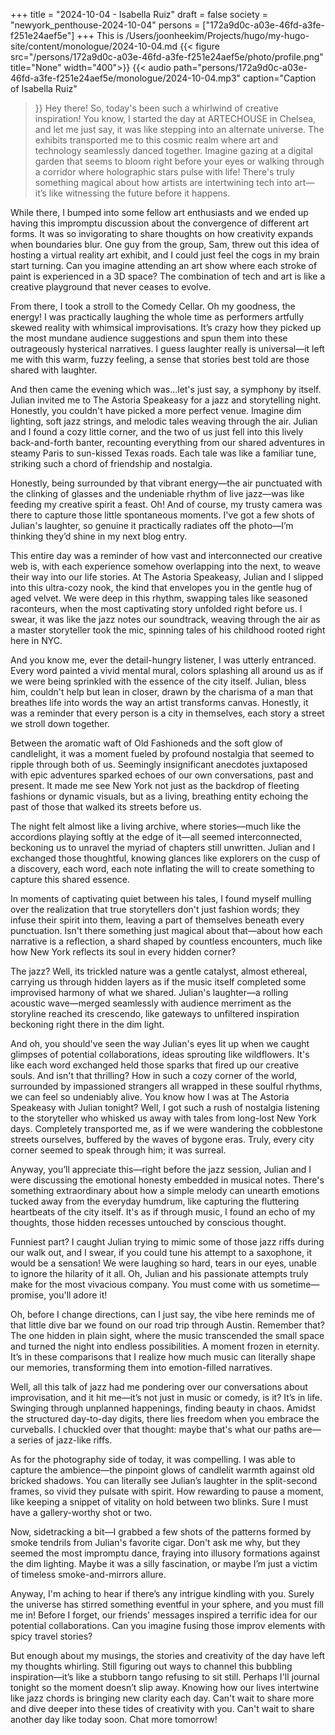 +++
title = "2024-10-04 - Isabella Ruiz"
draft = false
society = "newyork_penthouse-2024-10-04"
persons = ["172a9d0c-a03e-46fd-a3fe-f251e24aef5e"]
+++
This is /Users/joonheekim/Projects/hugo/my-hugo-site/content/monologue/2024-10-04.md
{{< figure src="/persons/172a9d0c-a03e-46fd-a3fe-f251e24aef5e/photo/profile.png" title="None" width="400">}}
{{< audio
    path="persons/172a9d0c-a03e-46fd-a3fe-f251e24aef5e/monologue/2024-10-04.mp3" 
    caption="Caption of Isabella Ruiz"
>}}
Hey there! So, today's been such a whirlwind of creative inspiration!
You know, I started the day at ARTECHOUSE in Chelsea, and let me just say, it was like stepping into an alternate universe. The exhibits transported me to this cosmic realm where art and technology seamlessly danced together. Imagine gazing at a digital garden that seems to bloom right before your eyes or walking through a corridor where holographic stars pulse with life! There's truly something magical about how artists are intertwining tech into art—it’s like witnessing the future before it happens.

While there, I bumped into some fellow art enthusiasts and we ended up having this impromptu discussion about the convergence of different art forms. It was so invigorating to share thoughts on how creativity expands when boundaries blur. One guy from the group, Sam, threw out this idea of hosting a virtual reality art exhibit, and I could just feel the cogs in my brain start turning. Can you imagine attending an art show where each stroke of paint is experienced in a 3D space? The combination of tech and art is like a creative playground that never ceases to evolve.

From there, I took a stroll to the Comedy Cellar. Oh my goodness, the energy! I was practically laughing the whole time as performers artfully skewed reality with whimsical improvisations. It’s crazy how they picked up the most mundane audience suggestions and spun them into these outrageously hysterical narratives. I guess laughter really is universal—it left me with this warm, fuzzy feeling, a sense that stories best told are those shared with laughter.

And then came the evening which was...let's just say, a symphony by itself. Julian invited me to The Astoria Speakeasy for a jazz and storytelling night. Honestly, you couldn't have picked a more perfect venue. Imagine dim lighting, soft jazz strings, and melodic tales weaving through the air. Julian and I found a cozy little corner, and the two of us just fell into this lively back-and-forth banter, recounting everything from our shared adventures in steamy Paris to sun-kissed Texas roads. Each tale was like a familiar tune, striking such a chord of friendship and nostalgia.

Honestly, being surrounded by that vibrant energy—the air punctuated with the clinking of glasses and the undeniable rhythm of live jazz—was like feeding my creative spirit a feast. Oh! And of course, my trusty camera was there to capture those little spontaneous moments. I've got a few shots of Julian's laughter, so genuine it practically radiates off the photo—I’m thinking they’d shine in my next blog entry.

This entire day was a reminder of how vast and interconnected our creative web is, with each experience somehow overlapping into the next, to weave their way into our life stories.
 At The Astoria Speakeasy, Julian and I slipped into this ultra-cozy nook, the kind that envelopes you in the gentle hug of aged velvet. We were deep in this rhythm, swapping tales like seasoned raconteurs, when the most captivating story unfolded right before us. I swear, it was like the jazz notes our soundtrack, weaving through the air as a master storyteller took the mic, spinning tales of his childhood rooted right here in NYC.

And you know me, ever the detail-hungry listener, I was utterly entranced. Every word painted a vivid mental mural, colors splashing all around us as if we were being sprinkled with the essence of the city itself. Julian, bless him, couldn't help but lean in closer, drawn by the charisma of a man that breathes life into words the way an artist transforms canvas. Honestly, it was a reminder that every person is a city in themselves, each story a street we stroll down together.

Between the aromatic waft of Old Fashioneds and the soft glow of candlelight, it was a moment fueled by profound nostalgia that seemed to ripple through both of us. Seemingly insignificant anecdotes juxtaposed with epic adventures sparked echoes of our own conversations, past and present. It made me see New York not just as the backdrop of fleeting fashions or dynamic visuals, but as a living, breathing entity echoing the past of those that walked its streets before us.

The night felt almost like a living archive, where stories—much like the accordions playing softly at the edge of it—all seemed interconnected, beckoning us to unravel the myriad of chapters still unwritten. Julian and I exchanged those thoughtful, knowing glances like explorers on the cusp of a discovery, each word, each note inflating the will to create something to capture this shared essence.

In moments of captivating quiet between his tales, I found myself mulling over the realization that true storytellers don't just fashion words; they infuse their spirit into them, leaving a part of themselves beneath every punctuation. Isn't there something just magical about that—about how each narrative is a reflection, a shard shaped by countless encounters, much like how New York reflects its soul in every hidden corner?

The jazz? Well, its trickled nature was a gentle catalyst, almost ethereal, carrying us through hidden layers as if the music itself completed some improvised harmony of what we shared. Julian's laughter—a rolling acoustic wave—merged seamlessly with audience merriment as the storyline reached its crescendo, like gateways to unfiltered inspiration beckoning right there in the dim light.

And oh, you should've seen the way Julian's eyes lit up when we caught glimpses of potential collaborations, ideas sprouting like wildflowers. It's like each word exchanged held those sparks that fired up our creative souls. And isn't that thrilling? How in such a cozy corner of the world, surrounded by impassioned strangers all wrapped in these soulful rhythms, we can feel so undeniably alive.
You know how I was at The Astoria Speakeasy with Julian tonight? Well, I got such a rush of nostalgia listening to the storyteller who whisked us away with tales from long-lost New York days. Completely transported me, as if we were wandering the cobblestone streets ourselves, buffered by the waves of bygone eras. Truly, every city corner seemed to speak through him; it was surreal.

Anyway, you’ll appreciate this—right before the jazz session, Julian and I were discussing the emotional honesty embedded in musical notes. There's something extraordinary about how a simple melody can unearth emotions tucked away from the everyday humdrum, like capturing the fluttering heartbeats of the city itself. It's as if through music, I found an echo of my thoughts, those hidden recesses untouched by conscious thought. 

Funniest part? I caught Julian trying to mimic some of those jazz riffs during our walk out, and I swear, if you could tune his attempt to a saxophone, it would be a sensation! We were laughing so hard, tears in our eyes, unable to ignore the hilarity of it all. Oh, Julian and his passionate attempts truly make for the most vivacious company. You must come with us sometime—promise, you'll adore it!

Oh, before I change directions, can I just say, the vibe here reminds me of that little dive bar we found on our road trip through Austin. Remember that? The one hidden in plain sight, where the music transcended the small space and turned the night into endless possibilities. A moment frozen in eternity. It’s in these comparisons that I realize how much music can literally shape our memories, transforming them into emotion-filled narratives.

Well, all this talk of jazz had me pondering over our conversations about improvisation, and it hit me—it’s not just in music or comedy, is it? It’s in life. Swinging through unplanned happenings, finding beauty in chaos. Amidst the structured day-to-day digits, there lies freedom when you embrace the curveballs. I chuckled over that thought: maybe that's what our paths are—a series of jazz-like riffs.

As for the photography side of today, it was compelling. I was able to capture the ambience—the pinpoint glows of candlelit warmth against old bricked shadows. You can literally see Julian’s laughter in the split-second frames, so vivid they pulsate with spirit. How rewarding to pause a moment, like keeping a snippet of vitality on hold between two blinks. Sure I must have a gallery-worthy shot or two.

Now, sidetracking a bit—I grabbed a few shots of the patterns formed by smoke tendrils from Julian's favorite cigar. Don't ask me why, but they seemed the most impromptu dance, fraying into illusory formations against the dim lighting. Maybe it was a silly fascination, or maybe I’m just a victim of timeless smoke-and-mirrors allure.

Anyway, I'm aching to hear if there’s any intrigue kindling with you. Surely the universe has stirred something eventful in your sphere, and you must fill me in! Before I forget, our friends' messages inspired a terrific idea for our potential collaborations. Can you imagine fusing those improv elements with spicy travel stories? 

But enough about my musings, the stories and creativity of the day have left my thoughts whirling. Still figuring out ways to channel this bubbling inspiration—it’s like a stubborn tango refusing to sit still. Perhaps I'll journal tonight so the moment doesn’t slip away. Knowing how our lives intertwine like jazz chords is bringing new clarity each day. Can't wait to share more and dive deeper into these tides of creativity with you.
Can't wait to share another day like today soon. Chat more tomorrow!
